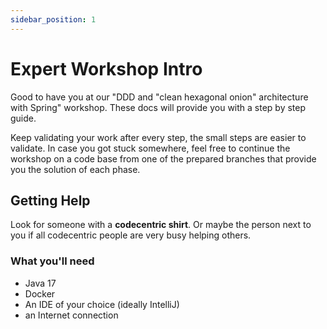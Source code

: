 ```yaml
---
sidebar_position: 1
---
```


# Expert Workshop Intro

Good to have you at our "DDD and "clean hexagonal onion" architecture with Spring" workshop.
These docs will provide you with a step by step guide.

Keep validating your work after every step, the small steps are easier to validate.
In case you got stuck somewhere, feel free to continue the workshop on a code base from one of the prepared branches 
that provide you the solution of each phase.

## Getting Help

Look for someone with a **codecentric shirt**.
Or maybe the person next to you if all codecentric people are very busy helping others.

### What you'll need

- Java 17
- Docker
- An IDE of your choice (ideally IntelliJ)
- an Internet connection
